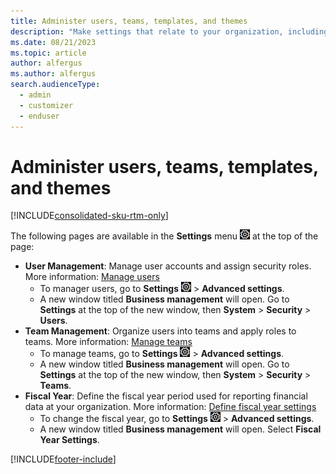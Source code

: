 ```yaml
---
title: Administer users, teams, templates, and themes 
description: "Make settings that relate to your organization, including: add new user accounts, set user permissions, add Word and Excel templates for exports, set the fiscal year, and change the general appearance in Dynamics 365 Customer Insights - Journeys."
ms.date: 08/21/2023
ms.topic: article
author: alfergus
ms.author: alfergus
search.audienceType: 
  - admin
  - customizer
  - enduser
---
```


# Administer users, teams, templates, and themes

[!INCLUDE[consolidated-sku-rtm-only](../includes/consolidated-sku-rtm-only.md)]

The following pages are available in the **Settings** menu ![The Settings menu icon.](media/settings-icon.png "The Settings menu icon") at the top of the page:

- **User Management**: Manage user accounts and assign security roles. More information: [Manage users](manage-users.md)
    - To manager users, go to **Settings** ![The Settings menu icon.](media/settings-icon.png "The Settings menu icon") > **Advanced settings**.
    - A new window titled **Business management** will open. Go to **Settings** at the top of the new window, then **System** > **Security** > **Users**.
- **Team Management**: Organize users into teams and apply roles to teams. More information: [Manage teams](manage-teams.md)
    - To manage teams, go to **Settings** ![The Settings menu icon.](media/settings-icon.png "The Settings menu icon") > **Advanced settings**.
    - A new window titled **Business management** will open. Go to **Settings** at the top of the new window, then **System** > **Security** > **Teams**.
- **Fiscal Year**: Define the fiscal year period used for reporting financial data at your organization. More information: [Define fiscal year settings](fiscal-year-settings.md)
    - To change the fiscal year, go to **Settings** ![The Settings menu icon.](media/settings-icon.png "The Settings menu icon") > **Advanced settings**.
    - A new window titled **Business management** will open. Select **Fiscal Year Settings**.

[!INCLUDE[footer-include](../includes/footer-banner.md)]
